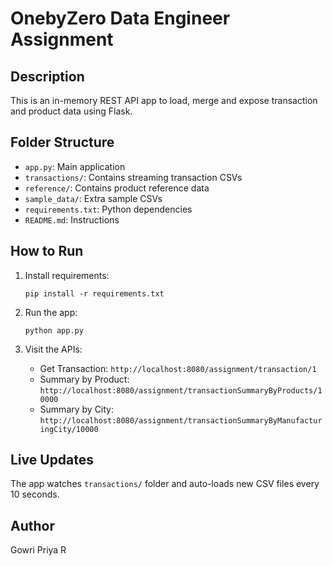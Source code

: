 
# OnebyZero Data Engineer Assignment

## Description
This is an in-memory REST API app to load, merge and expose transaction and product data using Flask.

##  Folder Structure
- `app.py`: Main application
- `transactions/`: Contains streaming transaction CSVs
- `reference/`: Contains product reference data
- `sample_data/`: Extra sample CSVs
- `requirements.txt`: Python dependencies
- `README.md`: Instructions

## How to Run

1. Install requirements:
   ```
   pip install -r requirements.txt
   ```

2. Run the app:
   ```
   python app.py
   ```

3. Visit the APIs:
   - Get Transaction:
     `http://localhost:8080/assignment/transaction/1`
   - Summary by Product:
     `http://localhost:8080/assignment/transactionSummaryByProducts/10000`
   - Summary by City:
     `http://localhost:8080/assignment/transactionSummaryByManufacturingCity/10000`

## Live Updates
The app watches `transactions/` folder and auto-loads new CSV files every 10 seconds.

## Author
Gowri Priya R
